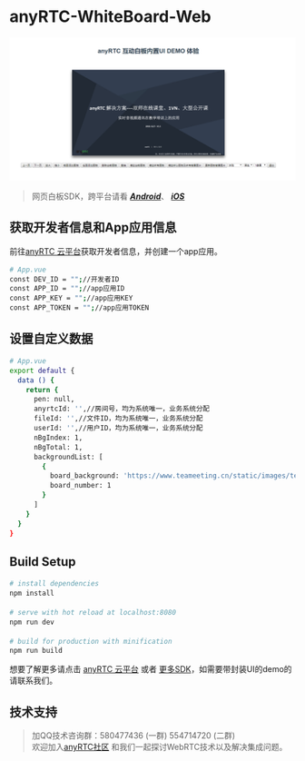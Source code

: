 # anyRTC-WhiteBoard-Web

![效果图](/static/demo.png)    

> 网页白板SDK，跨平台请看 [***Android***](https://github.com/anyRTC/anyRTC-WhiteBoard-Android)、 [***iOS***](https://github.com/anyRTC/anyRTC-WhiteBoard-iOS)

## 获取开发者信息和App应用信息

前往[anyRTC 云平台](https://www.anyrtc.io)获取开发者信息，并创建一个app应用。

``` bash
# App.vue
const DEV_ID = "";//开发者ID
const APP_ID = "";//app应用ID
const APP_KEY = "";//app应用KEY
const APP_TOKEN = "";//app应用TOKEN
```

## 设置自定义数据

``` bash
# App.vue
export default {
  data () {
    return {
      pen: null,
      anyrtcId: '',//房间号，均为系统唯一，业务系统分配
      fileId: '',//文件ID，均为系统唯一，业务系统分配
      userId: '',//用户ID，均为系统唯一，业务系统分配
      nBgIndex: 1,
      nBgTotal: 1,
      backgroundList: [
        {
          board_background: 'https://www.teameeting.cn/static/images/team_section.jpg',
          board_number: 1
        }
      ]
    }
  }
}
```

## Build Setup

``` bash
# install dependencies
npm install

# serve with hot reload at localhost:8080
npm run dev

# build for production with minification
npm run build
```

想要了解更多请点击 [anyRTC 云平台](https://www.anyrtc.io) 或者 [更多SDK](https://github.com/anyRTC)，如需要带封装UI的demo的请联系我们。

## 技术支持 

> 加QQ技术咨询群：580477436 (一群) 554714720 (二群)  
> 欢迎加入[anyRTC社区](https://bbs.anyrtc.io) 和我们一起探讨WebRTC技术以及解决集成问题。
